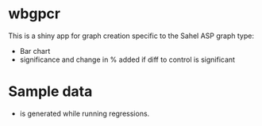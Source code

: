# wbgpcr
This is a shiny app for graph creation specific to the Sahel ASP graph type:
- Bar chart
- significance and change in % added if diff to control is significant

# Sample data
- is generated while running regressions.
